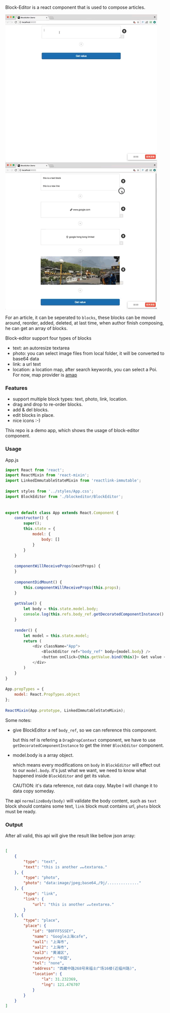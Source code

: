 Block-Editor is a react component that is used to compose articles.

![demo1.gif](./demo1.gif "Demo of BlockEditor usage")
![demo2.gif](./demo2.gif "Demo of BlockEditor usage")

For an article, it can be seperated to `blocks`, these blocks can be moved around, reorder, added, deleted,
at last time, when author finish composing, he can get an array of blocks.

Block-editor support four types of blocks

* text: an autoresize textarea
* photo: you can select image files from local folder, it will be converted to base64 data
* link: a url text
* location: a location map, after search keywords, you can select a Poi. For now, map provider is [amap](https://lbs.amap.com/api/javascript-api/summary/)

### Features

* support multiple block types: text, photo, link, location.
* drag and drop to re-order blocks.
* add & del blocks.
* edit blocks in place.
* nice icons :-)

This repo is a demo app, which shows the usage of block-editor component.

### Usage

App.js

``` javascript
import React from 'react';
import ReactMixin from 'react-mixin';
import LinkedImmutableStateMixin from 'reactlink-immutable';

import styles from '../styles/App.css';
import BlockEditor from './blockeditor/BlockEditor';


export default class App extends React.Component {
    constructor() {
        super();
        this.state = {
            model: {
                body: []
            }
        }
    }

    componentWillReceiveProps(nextProps) {
    }

    componentDidMount() {
        this.componentWillReceiveProps(this.props);
    }

    getValue() {
        let body = this.state.model.body;
        console.log(this.refs.body_ref.getDecoratedComponentInstance().normalizeBody(body));
    }

    render() {
        let model = this.state.model;
        return (
            <div className="App">
                <BlockEditor ref="body_ref" body={model.body} />
                <button onClick={this.getValue.bind(this)}> Get value </button>
            </div>
        )
    }
}

App.propTypes = {
    model: React.PropTypes.object
};

ReactMixin(App.prototype, LinkedImmutableStateMixin);

```

Some notes:

* give BlockEditor a ref `body_ref`, so we can reference this component.

    but this ref is refering a `DragDropContext` component,
    we have to use `getDecoratedComponentInstance` to get the inner `BlockEditor` component.

* model.body is a array object.

    which means every modifications on `body` in `BlockEditor` will effect out to our `model.body`.
    it's just what we want, we need to know what happened inside `BlockEditor` and get its value.

    CAUTION: it's data reference, not data copy. Maybe I will change it to data copy someday.

The api `normalizeBody(body)` will validate the body content, such as `text` block should contains some text,
`link` block must contains url, `photo` block must be ready.

### Output

After all valid, this api will give the result like bellow json array:

```json

[
    {
        "type": "text",
        "text": "this is another ↵↵textarea."
    }, {
        "type": "photo",
        "photo": "data:image/jpeg;base64,/9j/.............."
    }, {
        "type": "link",
        "link": {
            "url": "this is another ↵↵textarea."
        }
    }, {
        "type": "place",
        "place": {
            "id": "B0FFF5SSEY",
            "name": "Google上海cafe",
            "aal1": "上海市",
            "aal2": "上海市",
            "aal3": "黄浦区",
            "country": "中国",
            "tel": "none",
            "address": "西藏中路268号来福士广场16楼(近福州路)",
            "location": {
                "la": 31.232369,
                "lng": 121.476707
            }
        }
    }
]

```
